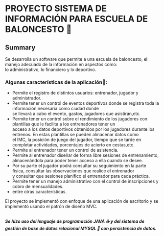 # PROYECTO SISTEMA DE INFORMACIÓN PARA ESCUELA DE BALONCESTO :basketball:
## Summary
Se desarrolla un software que permite a una escuela de baloncesto, el manejo adecuado de la información en aspectos como:<br />
lo administrativo, lo financiero y lo deportivo.

### Algunas características de la aplicación:pencil::

* Permite el registro de distintos usuarios: entrenador, jugador y administrador.
* Permite tener un control de eventos deportivos donde se registra toda la información necesaria como ciudad donde <br />
se llevará a cabo el evento, gastos, jugadores que asistirán,etc.
* Permite tener un control sobre el rendimiento de los jugadores con plantillas que le facilita a los entrenadores tener un <br />
acceso a los datos deportivos obtenidos por los jugadores durante los entrenos. En estas plantillas se pueden almacenar datos como <br />
el IMC, la posición de juego del jugador, tiempo que se tarde en completar actividades, porcentajes de acierto en cestas,etc.
* Permite al entrenador tener un control de asistencia.
* Permite al entrenador diseñar de forma libre sesiones de entrenamiento, almacenándola para poder tener acceso a ella cuando se desee. 
* Por su parte el jugador podrá consultar su seguimiento en la parte física, consultar las observaciones que realice el entrenador <br />
y consultar que sesiones planifico el entrenador para cada práctica.
* Permite tener un manejo administrativo con el control de inscripciones y cobro de mensualidades.
* entre otras características. <br />

El proyecto se implementó con enfoque de una aplicación de escritorio y se implementó usando el patrón de diseño MVC.<br /><br />

***Se hizo uso del lenguaje de programación JAVA :coffee: y del sistema de gestión de base de datos relacional MYSQL :dolphin: con persistencia de datos.***



